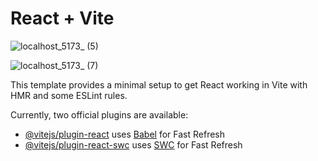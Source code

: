 # React + Vite
![localhost_5173_ (5)](https://github.com/JafirRehman/codehelp_practice_projects/assets/131444360/9cdb449f-3937-405f-b3bc-9e72b76da7ac)

![localhost_5173_ (7)](https://github.com/JafirRehman/codehelp_practice_projects/assets/131444360/00f47fb0-f693-44de-b5af-c0f222bfa55a)



This template provides a minimal setup to get React working in Vite with HMR and some ESLint rules.

Currently, two official plugins are available:

- [@vitejs/plugin-react](https://github.com/vitejs/vite-plugin-react/blob/main/packages/plugin-react/README.md) uses [Babel](https://babeljs.io/) for Fast Refresh
- [@vitejs/plugin-react-swc](https://github.com/vitejs/vite-plugin-react-swc) uses [SWC](https://swc.rs/) for Fast Refresh
